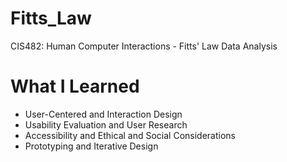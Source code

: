 # Fitts_Law
CIS482: Human Computer Interactions - Fitts' Law Data Analysis

# What I Learned 
- User-Centered and Interaction Design
- Usability Evaluation and User Research 
- Accessibility and Ethical and Social Considerations
- Prototyping and Iterative Design 

